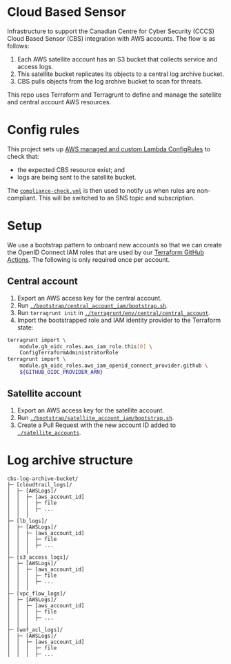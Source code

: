 # Cloud Based Sensor

Infrastructure to support the Canadian Centre for Cyber Security (CCCS) Cloud Based Sensor (CBS) integration with AWS accounts.  The flow is as follows:

1. Each AWS satellite account has an S3 bucket that collects service and access logs.
1. This satellite bucket replicates its objects to a central log archive bucket.
1. CBS pulls objects from the log archive bucket to scan for threats.

This repo uses Terraform and Terragrunt to define and manage the satellite and central account AWS resources.

# Config rules
This project sets up [AWS managed and custom Lambda ConfigRules](./terragrunt/aws/config) to check that:

* the expected CBS resource exist; and
* logs are being sent to the satellite bucket.

The [`compliance-check.yml`](.github/workflows/compliance-check.yml) is then used to notify us when rules are non-compliant.  This will be switched to an SNS topic and subscription.

# Setup
We use a bootstrap pattern to onboard new accounts so that we can create the OpenID Connect IAM roles that are used by our [Terraform GitHub Actions](./.github/workflows).  The following is only required once per account.

## Central account
1. Export an AWS access key for the central account.
1. Run [`./bootstrap/central_account_iam/bootstrap.sh`](./bootstrap/central_account_iam/bootstrap.sh).
1. Run `terragrunt init` in [`./terragrunt/env/central/central_account`](./terragrunt/env/central/central_account).
1. Import the bootstrapped role and IAM identity provider to the Terraform state:
```sh
terragrunt import \
    module.gh_oidc_roles.aws_iam_role.this[0] \
    ConfigTerraformAdministratorRole
terragrunt import \
    module.gh_oidc_roles.aws_iam_openid_connect_provider.github \
    ${GITHUB_OIDC_PROVIDER_ARN}
```

## Satellite account
1. Export an AWS access key for the satellite account.
1. Run [`./bootstrap/satellite_account_iam/bootstrap.sh`](./bootstrap/satellite_account_iam/bootstrap.sh).
1. Create a Pull Request with the new account ID added to [`./satellite_accounts`](./satellite_accounts).

# Log archive structure
```
cbs-log-archive-bucket/
├─ [cloudtrail_logs]/
│  ├─ [AWSLogs]/
│  │  ├─ [aws_account_id]
│  │  │  ├─ file
│  │  │  ├─ ...
│  │  │  
├─ [lb_logs]/
│  ├─ [AWSLogs]/
│  │  ├─ [aws_account_id]
│  │  │  ├─ file
│  │  │  ├─ ...
│  │  │  
├─ [s3_access_logs]/
│  ├─ [AWSLogs]/
│  │  ├─ [aws_account_id]
│  │  │  ├─ file
│  │  │  ├─ ...
│  │  │  
├─ [vpc_flow_logs]/
│  ├─ [AWSLogs]/
│  │  ├─ [aws_account_id]
│  │  │  ├─ file
│  │  │  ├─ ...
│  │  │  
├─ [waf_acl_logs]/
│  ├─ [AWSLogs]/
│  │  ├─ [aws_account_id]
│  │  │  ├─ file
│  │  │  ├─ ...
```

